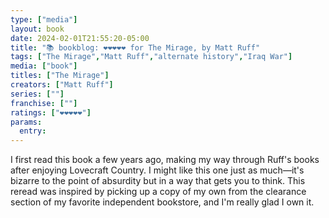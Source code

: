```yaml
---
type: ["media"]
layout: book
date: 2024-02-01T21:55:20-05:00
title: "📚 bookblog: ❤️❤️❤️❤️❤️ for The Mirage, by Matt Ruff"
tags: ["The Mirage","Matt Ruff","alternate history","Iraq War"]
media: ["book"]
titles: ["The Mirage"]
creators: ["Matt Ruff"]
series: [""]
franchise: [""]
ratings: ["❤️❤️❤️❤️❤️"]
params:
  entry:
---
```


I first read this book a few years ago, making my way through Ruff's books after enjoying Lovecraft Country. I might like this one just as much—it's bizarre to the point of absurdity but in a way that gets you to think. This reread was inspired by picking up a copy of my own from the clearance section of my favorite independent bookstore, and I'm really glad I own it.

